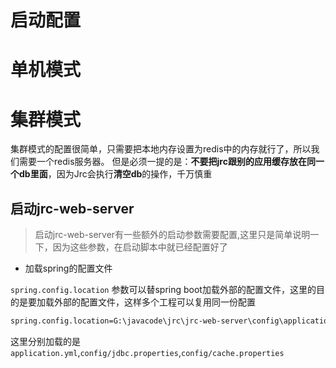 # 启动配置

# 单机模式

# 集群模式
集群模式的配置很简单，只需要把本地内存设置为redis中的内存就行了，所以我们需要一个redis服务器。
但是必须一提的是：**不要把jrc跟别的应用缓存放在同一个db里面**，因为Jrc会执行**清空db**的操作，千万慎重


## 启动jrc-web-server
> 启动jrc-web-server有一些额外的启动参数需要配置,这里只是简单说明一下，因为这些参数，在启动脚本中就已经配置好了

- 加载spring的配置文件

``spring.config.location`` 参数可以替spring boot加载外部的配置文件，这里的目的是要加载外部的配置文件，这样多个工程可以复用同一份配置
```bash
spring.config.location=G:\javacode\jrc\jrc-web-server\config\application.yml,G:\javacode\jrc\config\jdbc.properties
```

这里分别加载的是``application.yml``,``config/jdbc.properties``,``config/cache.properties``